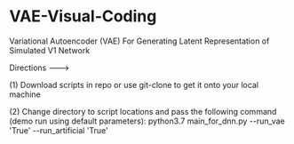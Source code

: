 # VAE-Visual-Coding
Variational Autoencoder (VAE) For Generating Latent Representation of Simulated V1 Network 

Directions ---> 

(1) Download scripts in repo or use git-clone to get it onto your local machine

(2) Change directory to script locations and pass the following command (demo run using default parameters): 
python3.7 main_for_dnn.py --run_vae 'True' --run_artificial 'True'

